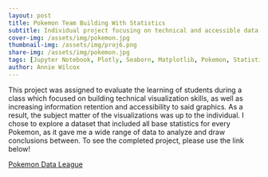 ```yaml
---
layout: post
title: Pokemon Team Building With Statistics
subtitle: Individual project focusing on technical and accessible data visualization.
cover-img: /assets/img/pokemon.jpg
thumbnail-img: /assets/img/proj6.png
share-img: /assets/img/pokemon.jpg
tags: [Jupyter Notebook, Plotly, Seaborn, Matplotlib, Pokemon, Statistical Analysis]
author: Annie Wilcox
---
```


This project was assigned to evaluate the learning of students during a class which focused on building technical visualization skills, as well as increasing information retention and accessibility to said graphics. As a result, the subject matter of the visualizations was up to the individual. I chose to explore a dataset that included all base statistics for every Pokemon, as it gave me a wide range of data to analyze and draw conclusions between. To see the completed project, please use the link below!

[Pokemon Data League](https://docs.google.com/presentation/d/1L6lKGwsKg07TUQsdg48s8LXI7HB1zALK8pZ4J5mk7hk/edit?usp=sharing)
